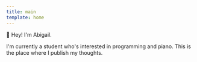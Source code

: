 ```yaml
---
title: main
template: home
---
```


👋 Hey! I'm Abigail.

I'm currently a student who's interested in programming and piano.
This is the place where I publish my thoughts.